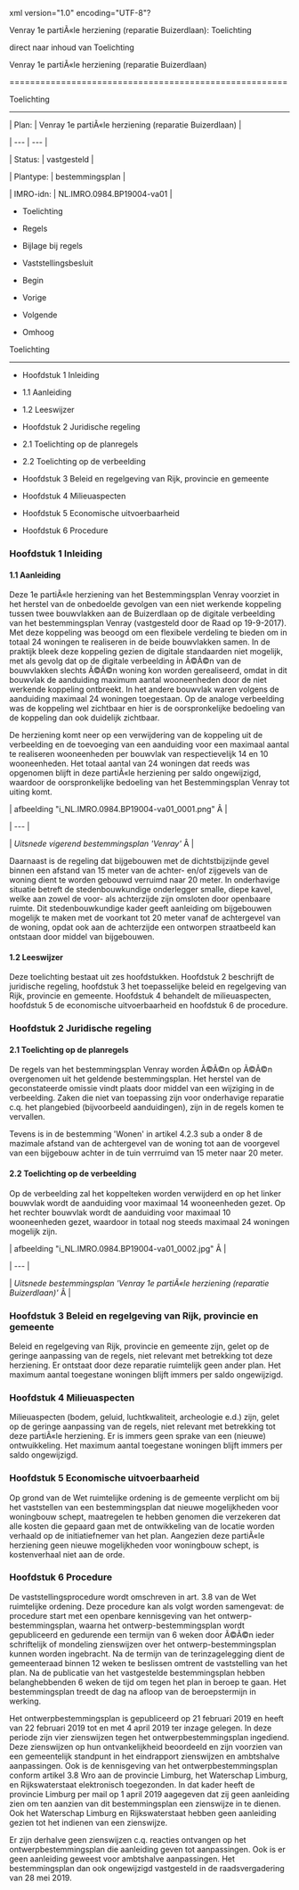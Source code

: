 xml version\="1\.0" encoding\="UTF\-8"?

Venray 1e partiÃ«le herziening (reparatie Buizerdlaan): Toelichting

direct naar inhoud van Toelichting

Venray 1e partiÃ«le herziening (reparatie Buizerdlaan)

======================================================

Toelichting

-----------

| Plan: | Venray 1e partiÃ«le herziening (reparatie Buizerdlaan) |

| --- | --- |

| Status: | vastgesteld |

| Plantype: | bestemmingsplan |

| IMRO\-idn: | NL.IMRO.0984\.BP19004\-va01 |

* Toelichting

* Regels

* Bijlage bij regels

* Vaststellingsbesluit

* Begin

* Vorige

* Volgende

* Omhoog

Toelichting

-----------

* Hoofdstuk 1 Inleiding

+ 1\.1 Aanleiding

+ 1\.2 Leeswijzer

* Hoofdstuk 2 Juridische regeling

+ 2\.1 Toelichting op de planregels

+ 2\.2 Toelichting op de verbeelding

* Hoofdstuk 3 Beleid en regelgeving van Rijk, provincie en gemeente

* Hoofdstuk 4 Milieuaspecten

* Hoofdstuk 5 Economische uitvoerbaarheid

* Hoofdstuk 6 Procedure

### Hoofdstuk 1 Inleiding

#### 1\.1 Aanleiding

Deze 1e partiÃ«le herziening van het Bestemmingsplan Venray voorziet in het herstel van de onbedoelde gevolgen van een niet werkende koppeling tussen twee bouwvlakken aan de Buizerdlaan op de digitale verbeelding van het bestemmingsplan Venray (vastgesteld door de Raad op 19\-9\-2017\). Met deze koppeling was beoogd om een flexibele verdeling te bieden om in totaal 24 woningen te realiseren in de beide bouwvlakken samen. In de praktijk bleek deze koppeling gezien de digitale standaarden niet mogelijk, met als gevolg dat op de digitale verbeelding in Ã©Ã©n van de bouwvlakken slechts Ã©Ã©n woning kon worden gerealiseerd, omdat in dit bouwvlak de aanduiding maximum aantal wooneenheden door de niet werkende koppeling ontbreekt. In het andere bouwvlak waren volgens de aanduiding maximaal 24 woningen toegestaan. Op de analoge verbeelding was de koppeling wel zichtbaar en hier is de oorspronkelijke bedoeling van de koppeling dan ook duidelijk zichtbaar.

De herziening komt neer op een verwijdering van de koppeling uit de verbeelding en de toevoeging van een aanduiding voor een maximaal aantal te realiseren wooneenheden per bouwvlak van respectievelijk 14 en 10 wooneenheden. Het totaal aantal van 24 woningen dat reeds was opgenomen blijft in deze partiÃ«le herziening per saldo ongewijzigd, waardoor de oorspronkelijke bedoeling van het Bestemmingsplan Venray tot uiting komt.

| afbeelding "i_NL.IMRO.0984.BP19004-va01_0001.png"      Â |

| --- |

| *Uitsnede vigerend bestemmingsplan 'Venray'*   Â |

Daarnaast is de regeling dat bijgebouwen met de dichtstbijzijnde gevel binnen een afstand van 15 meter van de achter\- en/of zijgevels van de woning dient te worden gebouwd verruimd naar 20 meter. In onderhavige situatie betreft de stedenbouwkundige onderlegger smalle, diepe kavel, welke aan zowel de voor\- als achterzijde zijn omsloten door openbaare ruimte. Dit stedenbouwkundige kader geeft aanleiding om bijgebouwen mogelijk te maken met de voorkant tot 20 meter vanaf de achtergevel van de woning, opdat ook aan de achterzijde een ontworpen straatbeeld kan ontstaan door middel van bijgebouwen.

#### 1\.2 Leeswijzer

Deze toelichting bestaat uit zes hoofdstukken. Hoofdstuk 2 beschrijft de juridische regeling, hoofdstuk 3 het toepasselijke beleid en regelgeving van Rijk, provincie en gemeente. Hoofdstuk 4 behandelt de milieuaspecten, hoofdstuk 5 de economische uitvoerbaarheid en hoofdstuk 6 de procedure.

### Hoofdstuk 2 Juridische regeling

#### 2\.1 Toelichting op de planregels

De regels van het bestemmingsplan Venray worden Ã©Ã©n op Ã©Ã©n overgenomen uit het geldende bestemmingsplan. Het herstel van de geconstateerde omissie vindt plaats door middel van een wijziging in de verbeelding. Zaken die niet van toepassing zijn voor onderhavige reparatie c.q. het plangebied (bijvoorbeeld aanduidingen), zijn in de regels komen te vervallen.

Tevens is in de bestemming 'Wonen' in artikel 4\.2\.3 sub a onder 8 de mazimale afstand van de achtergevel van de woning tot aan de voorgevel van een bijgebouw achter in de tuin verrruimd van 15 meter naar 20 meter.

#### 2\.2 Toelichting op de verbeelding

Op de verbeelding zal het koppelteken worden verwijderd en op het linker bouwvlak wordt de aanduiding voor maximaal 14 wooneenheden gezet. Op het rechter bouwvlak wordt de aanduiding voor maximaal 10 wooneenheden gezet, waardoor in totaal nog steeds maximaal 24 woningen mogelijk zijn.

| afbeelding "i_NL.IMRO.0984.BP19004-va01_0002.jpg"      Â |

| --- |

| *Uitsnede bestemmingsplan 'Venray 1e partiÃ«le herziening (reparatie Buizerdlaan)'*   Â |

### Hoofdstuk 3 Beleid en regelgeving van Rijk, provincie en gemeente

Beleid en regelgeving van Rijk, provincie en gemeente zijn, gelet op de geringe aanpassing van de regels, niet relevant met betrekking tot deze herziening. Er ontstaat door deze reparatie ruimtelijk geen ander plan. Het maximum aantal toegestane woningen blijft immers per saldo ongewijzigd.

### Hoofdstuk 4 Milieuaspecten

Milieuaspecten (bodem, geluid, luchtkwaliteit, archeologie e.d.) zijn, gelet op de geringe aanpassing van de regels, niet relevant met betrekking tot deze partiÃ«le herziening. Er is immers geen sprake van een (nieuwe) ontwuikkeling. Het maximum aantal toegestane woningen blijft immers per saldo ongewijzigd.

### Hoofdstuk 5 Economische uitvoerbaarheid

Op grond van de Wet ruimtelijke ordening is de gemeente verplicht om bij het vaststellen van een bestemmingsplan dat nieuwe mogelijkheden voor woningbouw schept, maatregelen te hebben genomen die verzekeren dat alle kosten die gepaard gaan met de ontwikkeling van de locatie worden verhaald op de initiatiefnemer van het plan. Aangezien deze partiÃ«le herziening geen nieuwe mogelijkheden voor woningbouw schept, is kostenverhaal niet aan de orde.

### Hoofdstuk 6 Procedure

De vaststellingsprocedure wordt omschreven in art. 3\.8 van de Wet ruimtelijke ordening. Deze procedure kan als volgt worden samengevat: de procedure start met een openbare kennisgeving van het ontwerp\-bestemmingsplan, waarna het ontwerp\-bestemmingsplan wordt gepubliceerd en gedurende een termijn van 6 weken door Ã©Ã©n ieder schriftelijk of mondeling zienswijzen over het ontwerp\-bestemmingsplan kunnen worden ingebracht. Na de termijn van de terinzagelegging dient de gemeenteraad binnen 12 weken te beslissen omtrent de vaststelling van het plan. Na de publicatie van het vastgestelde bestemmingsplan hebben belanghebbenden 6 weken de tijd om tegen het plan in beroep te gaan. Het bestemmingsplan treedt de dag na afloop van de beroepstermijn in werking.

Het ontwerpbestemmingsplan is gepubliceerd op 21 februari 2019 en heeft van 22 februari 2019 tot en met 4 april 2019 ter inzage gelegen. In deze periode zijn vier zienswijzen tegen het ontwerpbestemmingsplan ingediend. Deze zienswijzen op hun ontvankelijkheid beoordeeld en zijn voorzien van een gemeentelijk standpunt in het eindrapport zienswijzen en ambtshalve aanpassingen. Ook is de kennisgeving van het ontwerpbestemmingsplan conform artikel 3\.8 Wro aan de provincie Limburg, het Waterschap Limburg, en Rijkswaterstaat elektronisch toegezonden. In dat kader heeft de provincie Limburg per mail op 1 april 2019 aagegeven dat zij geen aanleiding zien om ten aanzien van dit bestemmingsplan een zienswijze in te dienen. Ook het Waterschap Limburg en Rijkswaterstaat hebben geen aanleiding gezien tot het indienen van een zienswijze.

Er zijn derhalve geen zienswijzen c.q. reacties ontvangen op het ontwerpbestemmingsplan die aanleiding geven tot aanpassingen. Ook is er geen aanleiding geweest voor ambtshalve aanpassingen. Het bestemmingsplan dan ook ongewijzigd vastgesteld in de raadsvergadering van 28 mei 2019\.